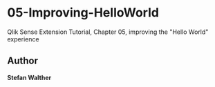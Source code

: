 # 05-Improving-HelloWorld
Qlik Sense Extension Tutorial, Chapter 05, improving the "Hello World" experience

## Author

**Stefan Walther**

